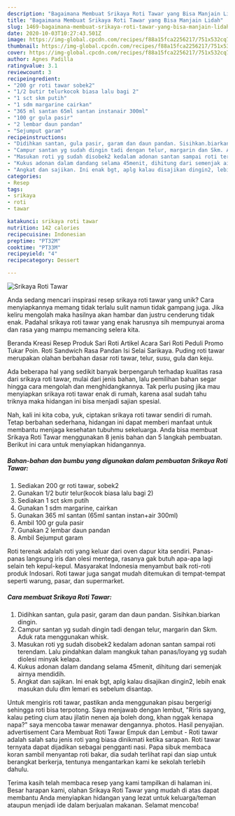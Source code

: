 ```yaml
---
description: "Bagaimana Membuat Srikaya Roti Tawar yang Bisa Manjain Lidah"
title: "Bagaimana Membuat Srikaya Roti Tawar yang Bisa Manjain Lidah"
slug: 1469-bagaimana-membuat-srikaya-roti-tawar-yang-bisa-manjain-lidah
date: 2020-10-03T10:27:43.501Z
image: https://img-global.cpcdn.com/recipes/f88a15fca2256217/751x532cq70/srikaya-roti-tawar-foto-resep-utama.jpg
thumbnail: https://img-global.cpcdn.com/recipes/f88a15fca2256217/751x532cq70/srikaya-roti-tawar-foto-resep-utama.jpg
cover: https://img-global.cpcdn.com/recipes/f88a15fca2256217/751x532cq70/srikaya-roti-tawar-foto-resep-utama.jpg
author: Agnes Padilla
ratingvalue: 3.1
reviewcount: 3
recipeingredient:
- "200 gr roti tawar sobek2"
- "1/2 butir telurkocok biasa lalu bagi 2"
- "1 sct skm putih"
- "1 sdm margarine cairkan"
- "365 ml santan 65ml santan instanair 300ml"
- "100 gr gula pasir"
- "2 lembar daun pandan"
- "Sejumput garam"
recipeinstructions:
- "Didihkan santan, gula pasir, garam dan daun pandan. Sisihkan.biarkan dingin."
- "Campur santan yg sudah dingin tadi dengan telur, margarin dan Skm. Aduk rata menggunakan whisk."
- "Masukan roti yg sudah disobek2 kedalam adonan santan sampai roti terendam. Lalu pindahkan dalam mangkuk tahan panas/loyang yg sudah diolesi minyak kelapa."
- "Kukus adonan dalam dandang selama 45menit, dihitung dari semenjak airnya mendidih."
- "Angkat dan sajikan. Ini enak bgt, aplg kalau disajikan dingin2, lebih enak masukan dulu dlm lemari es sebelum disantap."
categories:
- Resep
tags:
- srikaya
- roti
- tawar

katakunci: srikaya roti tawar 
nutrition: 142 calories
recipecuisine: Indonesian
preptime: "PT32M"
cooktime: "PT33M"
recipeyield: "4"
recipecategory: Dessert

---
```



![Srikaya Roti Tawar](https://img-global.cpcdn.com/recipes/f88a15fca2256217/751x532cq70/srikaya-roti-tawar-foto-resep-utama.jpg)

Anda sedang mencari inspirasi resep srikaya roti tawar yang unik? Cara menyiapkannya memang tidak terlalu sulit namun tidak gampang juga. Jika keliru mengolah maka hasilnya akan hambar dan justru cenderung tidak enak. Padahal srikaya roti tawar yang enak harusnya sih mempunyai aroma dan rasa yang mampu memancing selera kita.

Beranda Kreasi Resep Produk Sari Roti Artikel Acara Sari Roti Peduli Promo Tukar Poin. Roti Sandwich Rasa Pandan Isi Selai Sarikaya. Puding roti tawar merupakan olahan berbahan dasar roti tawar, telur, susu, gula dan keju.

Ada beberapa hal yang sedikit banyak berpengaruh terhadap kualitas rasa dari srikaya roti tawar, mulai dari jenis bahan, lalu pemilihan bahan segar hingga cara mengolah dan menghidangkannya. Tak perlu pusing jika mau menyiapkan srikaya roti tawar enak di rumah, karena asal sudah tahu triknya maka hidangan ini bisa menjadi sajian spesial.


Nah, kali ini kita coba, yuk, ciptakan srikaya roti tawar sendiri di rumah. Tetap berbahan sederhana, hidangan ini dapat memberi manfaat untuk membantu menjaga kesehatan tubuhmu sekeluarga. Anda bisa membuat Srikaya Roti Tawar menggunakan 8 jenis bahan dan 5 langkah pembuatan. Berikut ini cara untuk menyiapkan hidangannya.

<!--inarticleads1-->

##### Bahan-bahan dan bumbu yang digunakan dalam pembuatan Srikaya Roti Tawar:

1. Sediakan 200 gr roti tawar, sobek2
1. Gunakan 1/2 butir telur(kocok biasa lalu bagi 2)
1. Sediakan 1 sct skm putih
1. Gunakan 1 sdm margarine, cairkan
1. Gunakan 365 ml santan (65ml santan instan+air 300ml)
1. Ambil 100 gr gula pasir
1. Gunakan 2 lembar daun pandan
1. Ambil Sejumput garam


Roti terenak adalah roti yang keluar dari oven dapur kita sendiri. Panas-panas langsung iris dan olesi mentega, rasanya gak butuh apa-apa lagi selain teh kepul-kepul. Masyarakat Indonesia menyambut baik roti-roti produk Indosari. Roti tawar juga sangat mudah ditemukan di tempat-tempat seperti warung, pasar, dan supermarket. 

<!--inarticleads2-->

##### Cara membuat Srikaya Roti Tawar:

1. Didihkan santan, gula pasir, garam dan daun pandan. Sisihkan.biarkan dingin.
1. Campur santan yg sudah dingin tadi dengan telur, margarin dan Skm. Aduk rata menggunakan whisk.
1. Masukan roti yg sudah disobek2 kedalam adonan santan sampai roti terendam. Lalu pindahkan dalam mangkuk tahan panas/loyang yg sudah diolesi minyak kelapa.
1. Kukus adonan dalam dandang selama 45menit, dihitung dari semenjak airnya mendidih.
1. Angkat dan sajikan. Ini enak bgt, aplg kalau disajikan dingin2, lebih enak masukan dulu dlm lemari es sebelum disantap.


Untuk mengiris roti tawar, pastikan anda menggunakan pisau bergerigi sehingga roti bisa terpotong. Saya menjawab dengan lembut, &#34;Riris sayang, kalau peting cium atau jilatin nenen aja boleh dong, khan nggak kenapa napa?&#34; saya mencoba tawar menawar dengannya. photos. Hasil penyajian. advertisement Cara Membuat Roti Tawar Empuk dan Lembut - Roti tawar adalah salah satu jenis roti yang biasa dinikmati ketika sarapan. Roti tawar ternyata dapat dijadikan sebagai pengganti nasi. Papa sibuk membaca koran sambil menyantap roti bakar, dia sudah terlihat rapi dan siap untuk berangkat berkerja, tentunya mengantarkan kami ke sekolah terlebih dahulu. 

Terima kasih telah membaca resep yang kami tampilkan di halaman ini. Besar harapan kami, olahan Srikaya Roti Tawar yang mudah di atas dapat membantu Anda menyiapkan hidangan yang lezat untuk keluarga/teman ataupun menjadi ide dalam berjualan makanan. Selamat mencoba!
